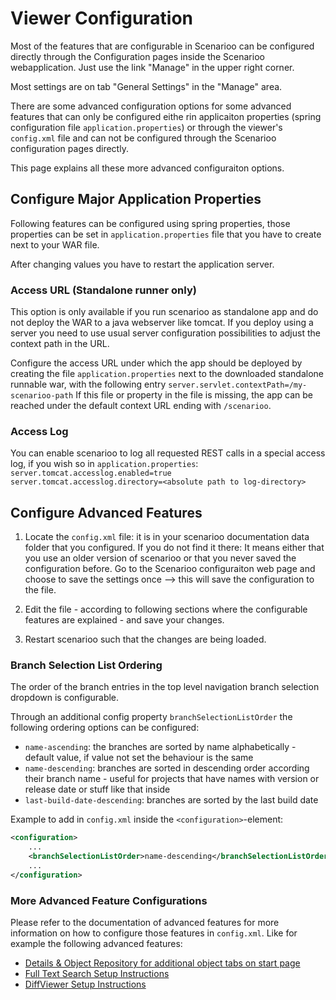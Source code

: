 # Viewer Configuration

Most of the features that are configurable in Scenarioo can be configured directly through the Configuration pages inside the Scenarioo webapplication. Just use the link "Manage" in the upper right corner.

Most settings are on tab "General Settings" in the "Manage" area. 

There are some advanced configuration options for some advanced features that can only be configured eithe rin applicaiton properties (spring configuration file `application.properties`) or through the viewer's `config.xml` file and can not be configured through the Scenarioo configuration pages directly. 

This page explains all these more advanced configuraiton options.

## Configure Major Application Properties

Following features can be configured using spring properties, those properties can be set in `application.properties` file that you have to create next to your WAR file.

After changing values you have to restart the application server.

### Access URL (Standalone runner only)

This option is only available if you run scenarioo as standalone app and do not deploy the WAR to a java webserver like tomcat. If you deploy using a server you need to use usual server configuration possibilities to adjust the context path in the URL.

Configure the access URL under which the app should be deployed by creating the file `application.properties` next to the downloaded standalone runnable war, with the following entry
    ```
    server.servlet.contextPath=/my-scenarioo-path
    ```
If this file or property in the file is missing, the app can be reached under the default context URL ending with `/scenarioo`.

### Access Log

You can enable scenarioo to log all requested REST calls in a special access log, if you wish so in `application.properties`:
     ```
     server.tomcat.accesslog.enabled=true
     server.tomcat.accesslog.directory=<absolute path to log-directory>
     ```

## Configure Advanced Features

1. Locate the `config.xml` file: it is in your scenarioo documentation data folder that you configured. If you do not find it there: It means either that you use an older version of scenarioo or that you never saved the configuration before. Go to the Scenarioo configuraiton web page and choose to save the settings once --> this will save the configuration to the file.

2. Edit the file - according to following sections where the configurable features are explained - and save your changes.

3. Restart scenarioo such that the changes are being loaded.

### Branch Selection List Ordering

The order of the branch entries in the top level navigation branch selection dropdown is configurable.

Through an additional config property `branchSelectionListOrder` the following ordering options can be configured:
* `name-ascending`: the branches are sorted by name alphabetically - default value, if value not set the behaviour is the same
* `name-descending`: branches are sorted in descending order according their branch name - useful for projects that have names with version or release date or stuff like that inside
* `last-build-date-descending`: branches are sorted by the last build date

Example to add in `config.xml` inside the `<configuration>`-element:
```xml
<configuration>
    ...
    <branchSelectionListOrder>name-descending</branchSelectionListOrder>
    ...
</configuration>
```

### More Advanced Feature Configurations

Please refer to the documentation of advanced features for more information on how to configure those features in `config.xml`. Like for example the following advanced features:

* [Details & Object Repository for additional object tabs on start page](../features/Details.md)
* [Full Text Search Setup Instructions](../features/full-text-search/setup.md)
* [DiffViewer Setup Instructions](../features/diff-viewer/setup.md)
